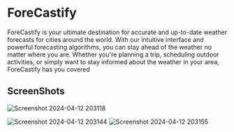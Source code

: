 # ForeCastify

ForeCastify is your ultimate destination for accurate and up-to-date weather forecasts for cities around the world. With our intuitive interface and powerful forecasting algorithms, you can stay ahead of the weather no matter where you are. Whether you're planning a trip, scheduling outdoor activities, or simply want to stay informed about the weather in your area, ForeCastify has you covered


## ScreenShots
![Screenshot 2024-04-12 203118](https://github.com/AbhishekRaskar/ForeCastify/assets/112754426/6d0cd0bc-2d9a-4148-a356-c585284937b8)

![Screenshot 2024-04-12 203144](https://github.com/AbhishekRaskar/ForeCastify/assets/112754426/7dd1ef44-3eab-487b-9c46-7b1a60414fa2)
![Screenshot 2024-04-12 203155](https://github.com/AbhishekRaskar/ForeCastify/assets/112754426/d328c41c-b0f1-465c-8573-bb578d17be54)

